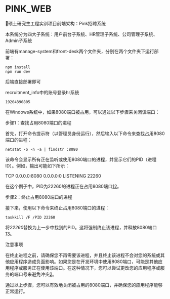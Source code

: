 # PINK_WEB

🖖硕士研究生工程实训项目前端架构：Pink招聘系统

本系统分为四大子系统：用户前台子系统、HR管理子系统、公司管理子系统、Admin子系统

前端有manage-system和front-desk两个文件夹，分别在两个文件夹下运行部署：

````shell
npm install
npm run dev
````

后端直接部署即可



recruitment_info中的账号登录hr系统

```
19204390805
```



在Windows系统中，如果8080端口被占用，可以通过以下步骤来关闭该端口：

步骤1：查找占用8080端口的进程

首先，打开命令提示符（以管理员身份运行），然后输入以下命令来查找占用8080端口的进程：

`netstat -o -n -a | findstr :8080`

该命令会显示所有正在监听或使用8080端口的进程，并显示它们的PID（进程ID）。例如，输出可能如下所示：

TCP 0.0.0.0:8080 0.0.0.0:0 LISTENING 22260

在这个例子中，PID为22260的进程正在占用8080端口[1](https://blog.csdn.net/qq_48556886/article/details/124432808)[2](https://blog.csdn.net/m0_64071068/article/details/123202471)。

步骤2：终止占用8080端口的进程

接下来，使用以下命令来终止占用8080端口的进程：

`taskkill /F /PID 22260`

将*22260*替换为上一步中找到的PID。这将强制终止该进程，并释放8080端口[1](https://blog.csdn.net/qq_48556886/article/details/124432808)[3](https://blog.csdn.net/lvshu_yuan/article/details/100025428)。

注意事项

在终止进程之前，请确保您不再需要该进程，并且终止该进程不会对您的系统或其他应用程序造成负面影响。如果您是在开发环境中使用8080端口，可能是其他应用程序或服务正在使用该端口。在这种情况下，您可以尝试更改您的应用程序或服务的端口号来避免冲突[2](https://blog.csdn.net/m0_64071068/article/details/123202471)。

通过以上步骤，您可以有效地关闭被占用的8080端口，并确保您的应用程序能够正常运行。